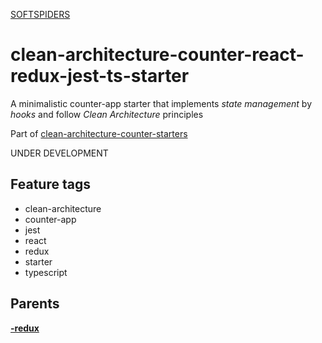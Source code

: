 [SOFTSPIDERS](https://github.com/softspiders/softspiders)

# clean-architecture-counter-react-redux-jest-ts-starter

A minimalistic counter-app starter that implements *state management* by *hooks* and follow *Clean Architecture* principles

Part of [clean-architecture-counter-starters](https://github.com/softspiders/clean-architecture-counter-starters/blob/master/README.md)

UNDER DEVELOPMENT

## Feature tags
- clean-architecture
- counter-app
- jest
- react
- redux
- starter
- typescript

## Parents

[**-redux**](https://github.com/softspiders/clean-architecture-counter-starters/tree/clean-architecture-counter-react-ts-starter)
